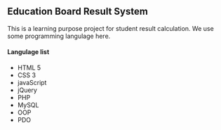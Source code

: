 ## Education Board Result System

This is a learning purpose project for student result calculation. We use some programming langulage here.

#### Langulage list
- HTML 5
- CSS 3
- javaScript
- jQuery
- PHP
- MySQL
- OOP
- PDO
